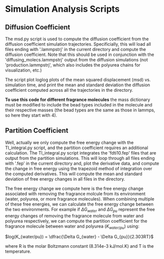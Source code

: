 # Simulation Analysis Scripts

## Diffusion Coefficient
The msd.py script is used to compute the diffusion coefficient from the diffusion coefficient simulation trajectories. Specificially, this will load all files ending with '.lammpstrj' in the current directory and compute the diffusion coefficient. Note that this should be used in conjunction with the 'diffusing_molecs.lammpstrj' output from the diffusion simulations (not 'production.lammpstrj', which also includes the polyurea chains for visualization, etc.)

The script plot loglog plots of the mean squared displacement (msd) vs. simulation time,  and print the mean and standard deviation the diffusion coefficient computed across all the trajectories in the directory.

**To use this code for different fragrance molecules** the mass dictionary must be modified to include the bead types included in the molecule and their respective masses (the bead types are the same as those in lammps, so here they start with 4).

## Partition Coefficient
Well, actually we only compute the free energy change with the TI_integral.py script, and the partition coefficient requires an additional calculation. The TI_integral.py script integrates the 'fdti10.fep' files that are output from the partition simulations. This will loop through all files ending with '.fep' in the current directory and, plot the derivative data, and compute the change in free energy using the trapezoid method of integration over the computed derivatives. This will compute the mean and standard deviation of free energy changes in all files in the directory.

The free energy change we compute here is the free energy change associated with removing the fragrance molcule from its environment (water, polyurea, or more fragrance molecules).
When combining multiple of these free energies, we can calculate the free energy change between the two environments. For example if $\Delta G_{water}$ and $\Delta G_{pu}$ represent the free energy changes of removing the fragrance molecule from water and polyurea respectively, we can compute the partition coefficient for the fragrance molecule between water and polyurea ($K_{water/pu}$) using:

$log(K_{water/pu}) = \dfrac{\Delta G_{water} - \Delta G_{pu}}{2.303RT}$ 

where R is the molar Boltzmann constant (8.314e-3 kJ/mol.K) and T is the temperature.

